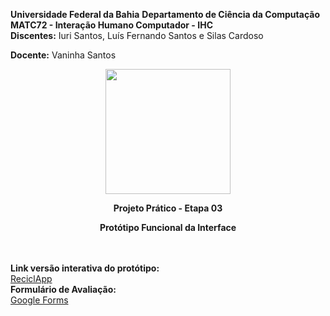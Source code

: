 __Universidade Federal da Bahia__
**Departamento de Ciência da Computação**
**MATC72 - Interação Humano Computador - IHC**
<br>
**Discentes:** Iuri Santos, Luís Fernando Santos e Silas Cardoso

**Docente:** Vaninha Santos


<p align="center">
  <img src="https://media.discordapp.net/attachments/830524475988508673/848380809118482432/LOGO_RECICLAPP.png" alt="" width="200"/>
</p>
<p align="center"><b>Projeto Prático - Etapa 03</b></p>
<p align="center"><b>Protótipo Funcional da Interface</b></p>

<br><br>
<b>Link versão interativa do protótipo:</b>
\
[ReciclApp](https://www.figma.com/proto/a6hV62d9JEcPMcXP0WXuQ1/ReciclApp---Prot%C3%B3tipo?node-id=1%3A493&scaling=min-zoom&page-id=2%3A241)
\
<b>Formulário de Avaliação:</b>
\
[Google Forms](https://forms.gle/irnLuBgV7dNSRVsF7)
